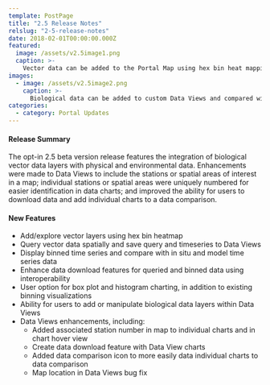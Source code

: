 ```yaml
---
template: PostPage
title: "2.5 Release Notes"
relslug: "2-5-release-notes"
date: 2018-02-01T00:00:00.000Z
featured:
  image: /assets/v2.5image1.png
  caption: >-
    Vector data can be added to the Portal Map using hex bin heat mapping, and quiered spatially to visualized and download timeseries data summaries.
images:
  - image: /assets/v2.5image2.png
    caption: >-
      Biological data can be added to custom Data Views and compared with physical, environmental, or spatially-quiered model data (e.g. virtual sensor) for data comparison (right).
categories:
  - category: Portal Updates
---
```

#### Release Summary

The opt-in 2.5 beta version release features the integration of biological vector data layers with physical and environmental data. Enhancements were made to Data Views to include the stations or spatial areas of interest in a map; individual stations or spatial areas were uniquely numbered for easier identification in data charts; and improved the ability for users to download data and add individual charts to a data comparison.  


#### New Features

*  Add/explore vector layers using hex bin heatmap
*  Query vector data spatially and save query and timeseries to Data Views
*  Display binned time series and compare with in situ and model time series data
*  Enhance data download features for queried and binned data using interoperability
*  User option for box plot and histogram charting, in addition to existing binning visualizations
*  Ability for users to add or manipulate biological data layers within Data Views
*  Data Views enhancements, including: 
    *  Added associated station number in map to individual charts and in chart hover view
    *  Create data download feature with Data View charts
    *  Added data comparison icon to more easily data individual charts to data comparison
    *  Map location in Data Views bug fix
